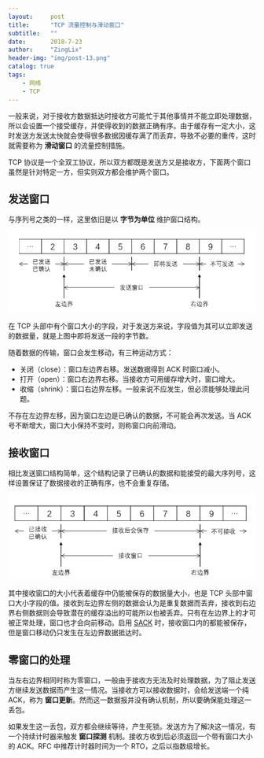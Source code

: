 ```yaml
---
layout:     post
title:      "TCP 流量控制与滑动窗口"
subtitle:   ""
date:       2018-7-23
author:     "ZingLix"
header-img: "img/post-13.png"
catalog: true
tags:
    - 网络
    - TCP
---
```


一般来说，对于接收方数据抵达时接收方可能忙于其他事情并不能立即处理数据，所以会设置一个接受缓存，并使得收到的数据正确有序。由于缓存有一定大小，这时发送方发送太快就会使得很多数据因缓存满了而丢弃，导致不必要的重传，这时就需要称为 **滑动窗口** 的流量控制措施。

TCP 协议是一个全双工协议，所以双方都既是发送方又是接收方，下面两个窗口虽然是针对特定一方，但实则双方都会维护两个窗口。

## 发送窗口

与序列号之类的一样，这里依旧是以 **字节为单位** 维护窗口结构。

![](/img/in-post/TCP/4-1.png)

在 TCP 头部中有个窗口大小的字段，对于发送方来说，字段值为其可以立即发送的数据量，就是上图中即将发送一段的字节数。

随着数据的传输，窗口会发生移动，有三种运动方式：

- 关闭（close）：窗口左边界右移。发送数据得到 ACK 时窗口减小。
- 打开（open）：窗口右边界右移。当接收方可用缓存增大时，窗口增大。
- 收缩（shrink）：窗口右边界左移。一般来说不应发生，但必须能够处理此问题。

不存在左边界左移，因为窗口左边是已确认的数据，不可能会再次发送。当 ACK 号不断增大，窗口大小保持不变时，则称窗口向前滑动。

## 接收窗口

相比发送窗口结构简单，这个结构记录了已确认的数据和能接受的最大序列号，这样设置保证了数据接收的正确有序，也不会重复存储。

![](/img/in-post/TCP/4-2.png)

其中接收窗口的大小代表着缓存中仍能被保存的数据量大小，也是 TCP 头部中窗口大小字段的值。接收到左边界左侧的数据会认为是重复数据而丢弃，接收到右边界右侧数据则会导致潜在的缓存溢出的可能所以也被丢弃。只有在左边界上的才可被正常处理，窗口也才会向前移动。启用 [SACK](/2018/07/22/tcp-3/#带选择确认的重传) 时，接收窗口内的都能被保存，但是窗口移动仍只发生在左边界数据抵达时。

## 零窗口的处理

当左右边界相同时称为零窗口，一般由于接收方无法及时处理数据，为了阻止发送方继续发送数据而产生这一情况。当接收方可以接收数据时，会给发送端一个纯 ACK，称为 **窗口更新**。然而这一数据报并没有确认机制，所以要确保能处理这一丢包。

如果发生这一丢包，双方都会继续等待，产生死锁。发送方为了解决这一情况，有一个持续计时器来触发 **窗口探测** 机制。接收方收到后必须返回一个带有窗口大小的 ACK。RFC 中推荐计时器时间为一个 RTO，之后以指数级增长。
